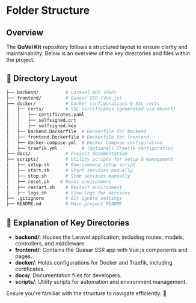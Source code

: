 # Folder Structure

## Overview

The **QuVel Kit** repository follows a structured layout to ensure clarity and maintainability. Below is an overview of the key directories and files within the project.

## 📂 Directory Layout

```bash
├── backend/          # Laravel API (PHP)
├── frontend/         # Quasar SSR (Vue.js)
├── docker/           # Docker configurations & SSL certs
│   ├── certs/        # SSL certificates (generated via mkcert)
│   │   ├── certificates.yaml
│   │   ├── selfsigned.crt
│   │   ├── selfsigned.key
│   ├── backend.Dockerfile  # Dockerfile for backend
│   ├── frontend.Dockerfile # Dockerfile for frontend
│   ├── docker-compose.yml  # Docker Compose configuration
│   ├── traefik.yml         # (Optional) Traefik configuration
├── docs/             # Project documentation
├── scripts/          # Utility scripts for setup & management
│   ├── setup.sh      # One-command setup script
│   ├── start.sh      # Start services manually
│   ├── stop.sh       # Stop services manually
│   ├── reset.sh    # Reset environment
│   ├── restart.sh    # Restart environment
│   ├── logs.sh       # View logs for services
├── .gitignore        # Git ignore settings
├── README.md         # Main project README
```

## 📝 Explanation of Key Directories

- **backend/**: Houses the Laravel application, including routes, models, controllers, and middleware.
- **frontend/**: Contains the Quasar SSR app with Vue.js components and pages.
- **docker/**: Holds configurations for Docker and Traefik, including certificates.
- **docs/**: Documentation files for developers.
- **scripts/**: Utility scripts for automation and environment management.

Ensure you're familiar with the structure to navigate efficiently. 🚀

